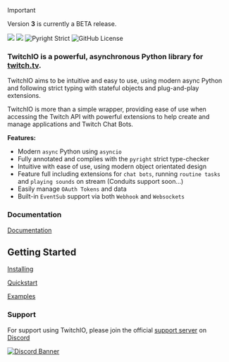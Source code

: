 > [!IMPORTANT]
> Version **3** is currently a BETA release.


![](https://raw.githubusercontent.com/TwitchIO/TwitchIO/master/logo.png)
[![](https://img.shields.io/badge/Python-3.11%20%7C%203.12%20%7C%203.13-blue.svg)](https://www.python.org)
![Pyright Strict](https://img.shields.io/badge/Pyright-Strict-b8dbb4?style=plastic)
![GitHub License](https://img.shields.io/github/license/PythonistaGuild/twitchio)


### TwitchIO is a powerful, asynchronous Python library for [twitch.tv](https://twitch.tv).

TwitchIO aims to be intuitive and easy to use, using modern async Python and following strict typing with stateful objects and plug-and-play extensions.

TwitchIO is more than a simple wrapper, providing ease of use when accessing the Twitch API with powerful extensions to help create and manage applications and Twitch Chat Bots.

**Features:**

- Modern ``async`` Python using ``asyncio``
- Fully annotated and complies with the ``pyright`` strict type-checker
- Intuitive with ease of use, using modern object orientated design
- Feature full including extensions for ``chat bots``, running ``routine tasks`` and ``playing sounds`` on stream (Conduits support soon...)
- Easily manage ``OAuth Tokens`` and data
- Built-in ``EventSub`` support via both ``Webhook`` and ``Websockets``

### Documentation
[Documentation](https://twitchio.dev/)
   
Getting Started
--------------------------------
[Installing](https://twitchio.dev/en/getting-started/installing.html)

[Quickstart](https://twitchio.dev/en/getting-started/quickstart.html)

[Examples](/examples)

### Support
For support using TwitchIO, please join the official [support server](https://discord.gg/RAKc3HF) on [Discord](https://discord.com/)

[![Discord Banner](https://discordapp.com/api/guilds/490948346773635102/widget.png?style=banner2)](https://discord.gg/RAKc3HF)

